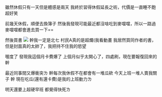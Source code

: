 雖然休假只有一天但是體感是兩天
我終於習得休假延長之術，代價是一直睡不飽
超好笑

前幾天休假，順便去換簿子
然後我發現可能最近都沒啥吃到麥噹噹，所以一路過麥噹噹都會進去買一下==

然後買書
![](https://cdn.jsdelivr.net/gh/photohost/picx-images-hosting@master/hostassimage.9nztrvnyy5.jpg)
幹我一定是北七
村民A真的是超爛(我看動畫
我居然買同作者的書，但是封面真的太帥了，我把持不住我的慾望

喔度了
發現我這個月卡費爆了
上個月似乎太開心了，四處刷，現在要報復回來的
幹

最近同事間又爆衝突ㄌ
幹每次我休假不在都會有一堆瓜欸
今天上班一堆人賣我關子
幹
現在吃瓜(還有還卡費)是我的上班動力ㄌ

明天還要上超硬早班
都覺得快死ㄌ

<!-- ##{"timestamp":1681348692}## -->